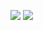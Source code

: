 <img src="https://i.pinimg.com/1200x/d3/cf/cb/d3cfcbb952ab3d2b180955bc0b4ad80a.jpg"/></div>
<img src="https://i.pinimg.com/1200x/fe/6b/7e/fe6b7e08fd3feb2f399258acbf5a530c.jpg"/></div>
